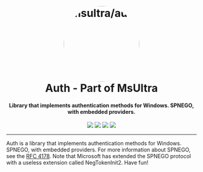 <h1 align="center">
    <br>
    <img style="border-radius: 50%;" src="https://github.com/msultra.png" width="200px" alt="msultra/auth">
    <br>
    Auth - Part of MsUltra
</h1>

<h4 align="center">Library that implements authentication methods for Windows. SPNEGO, with embedded providers.</h4>

<p align="center">
    <img src="https://img.shields.io/github/go-mod/go-version/msultra/auth">
    <img src="https://github.com/msultra/auth/actions/workflows/test.yml/badge.svg">
    <a href="https://goreportcard.com/report/github.com/msultra/auth"><img src="https://goreportcard.com/badge/msultra/auth"></a>
    <a href="https://pkg.go.dev/github.com/msultra/auth"><img src="https://pkg.go.dev/badge/github.com/msultra/auth.svg"></a>
</p>

---

Auth is a library that implements authentication methods for Windows. SPNEGO, with embedded providers. For more information about SPNEGO, see the [RFC 4178](https://www.rfc-editor.org/rfc/rfc4178.html). Note that Microsoft has extended the SPNEGO protocol with a useless extension called NegTokenInit2. Have fun!